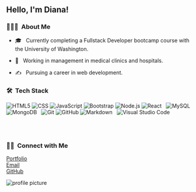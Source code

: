 

<h2> Hello, I'm Diana!</h2>

<h3> 👨🏻‍💻 &nbsp;About Me </h3>

- 🎓 &nbsp; Currently completing a Fullstack Developer bootcamp course with the University of Washington.
- 💼 &nbsp; Working in management in medical clinics and hospitals.

- ✍️ &nbsp; Pursuing a career in web development.

<h3> 🛠 &nbsp;Tech Stack</h3>

  ![HTML5](https://img.shields.io/badge/-HTML5-333333?style=flat&logo=HTML5)
  ![CSS](https://img.shields.io/badge/-CSS-333333?style=flat&logo=CSS3&logoColor=1572B6)
  ![JavaScript](https://img.shields.io/badge/JavaScript-333333?style=flat&logo=javascript)
  ![Bootstrap](https://img.shields.io/badge/Bootstrap-333333?style=flat&logo=bootstrap&logoColor=563D7C)
  ![Node.js](https://img.shields.io/badge/-Node.js-333333?style=flat&logo=node.js)
  ![React](https://img.shields.io/badge/-React-333333?style=flat&logo=react)
 &nbsp;
  ![MySQL](https://img.shields.io/badge/-MySQL-333333?style=flat&logo=mysql)
  ![MongoDB](https://img.shields.io/badge/-MongoDB-333333?style=flat&logo=mongodb)
 &nbsp;
  ![Git](https://img.shields.io/badge/-Git-333333?style=flat&logo=git)
  ![GitHub](https://img.shields.io/badge/-GitHub-333333?style=flat&logo=github)
  ![Markdown](https://img.shields.io/badge/-Markdown-333333?style=flat&logo=markdown)
 &nbsp;
  ![Visual Studio Code](https://img.shields.io/badge/Visual%20Studio%20Code-333333?style=flat&logo=visual-studio-code&logoColor=007ACC)
 
 


<br/>



<br/>

<h3> 🤝🏻 &nbsp;Connect with Me </h3>

[Portfolio](https://molano1979.github.io/react-portfolio-1/)<br>
[Email](mailto:dmmolano@yahoo.com) <br> [GitHub](https://github.com/molano1979)<br />

![profile picture](/src/assets/me.png)

